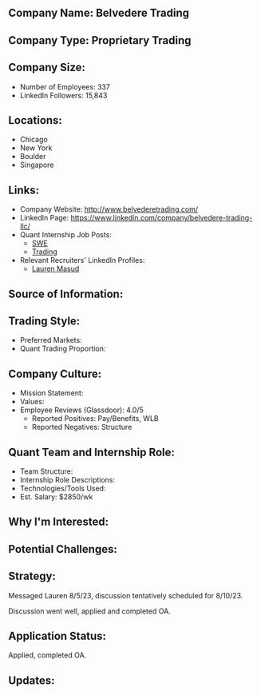 ## Company Name: Belvedere Trading

## Company Type: Proprietary Trading

## Company Size:
- Number of Employees: 337
- LinkedIn Followers: 15,843

## Locations:
- Chicago
- New York
- Boulder
- Singapore

## Links:
- Company Website: http://www.belvederetrading.com/
- LinkedIn Page: https://www.linkedin.com/company/belvedere-trading-llc/
- Quant Internship Job Posts: 
  - [SWE](https://jobs.lever.co/belvederetrading/f63b36b4-a5b6-4697-97cf-2af02a47e9d9)
  - [Trading](https://jobs.lever.co/belvederetrading/2faf3199-5312-4f58-bbb4-4504d565168d)
- Relevant Recruiters' LinkedIn Profiles: 
  - [Lauren Masud](https://www.linkedin.com/in/lackovich/)

## Source of Information:

## Trading Style: 
- Preferred Markets: 
- Quant Trading Proportion: 

## Company Culture:
- Mission Statement: 
- Values: 
- Employee Reviews (Glassdoor): 4.0/5
  - Reported Positives: Pay/Benefits, WLB
  - Reported Negatives: Structure

## Quant Team and Internship Role:
- Team Structure: 
- Internship Role Descriptions: 
- Technologies/Tools Used: 
- Est. Salary: $2850/wk

## Why I'm Interested:

## Potential Challenges: 

## Strategy:
Messaged Lauren 8/5/23, discussion tentatively scheduled for 8/10/23.

Discussion went well, applied and completed OA.

## Application Status:
Applied, completed OA.

## Updates:
